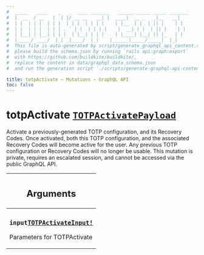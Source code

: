 ```yaml
---
#  _____   ____    _   _  ____ _______   ______ _____ _____ _______
#  |  __  / __   |  | |/ __ __   __| |  ____|  __ _   _|__   __|
#  | |  | | |  | | |  | | |  | | | |    | |__  | |  | || |    | |
#  | |  | | |  | | | . ` | |  | | | |    |  __| | |  | || |    | |
#  | |__| | |__| | | |  | |__| | | |    | |____| |__| || |_   | |
#  |_____/ ____/  |_| _|____/  |_|    |______|_____/_____|  |_|
#  This file is auto-generated by script/generate_graphql_api_content.sh,
#  please build the schema.json by running `rails api:graph:export`
#  with https://github.com/buildkite/buildkite/,
#  replace the content in data/graphql_data_schema.json
#  and run the generation script `./scripts/generate-graphql-api-content.sh`.

title: totpActivate – Mutations – GraphQL API
toc: false
---
```

<!-- vale off -->
<h1 class="has-pills" data-algolia-exclude>
  totpActivate
  <a href="/docs/apis/graphql/schemas/object/totpactivatepayload" class="pill pill--object pill--normal-case pill--large" title="Go to OBJECT TOTPActivatePayload">
  <code>TOTPActivatePayload</code>
</a>

</h1>
<!-- vale on -->


Activate a previously-generated TOTP configuration, and its Recovery Codes.  Once activated, both this TOTP configuration, and the associated Recovery Codes will become active for the user. Any previous TOTP configuration or Recovery Codes will no longer be usable.  This mutation is private, requires an escalated session, and cannot be accessed via the public GraphQL API.

<table class="responsive-table responsive-table--single-column-rows">
  <thead>
    <th>
      <h2 data-algolia-exclude>Arguments</h2>
    </th>
  </thead>
  <tbody>
    <tr><td><h3 class="is-small has-pills"><code>input</code><a href="/docs/apis/graphql/schemas/input_object/totpactivateinput" class="pill pill--input_object pill--normal-case pill--medium" title="Go to INPUT_OBJECT TOTPActivateInput"><code>TOTPActivateInput!</code></a></h3><p>Parameters for TOTPActivate</p></td></tr>
  </tbody>
</table>
